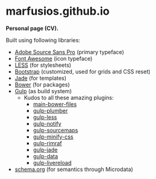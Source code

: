 # marfusios.github.io

**Personal page (CV).**

Built using following libraries:

- [Adobe Source Sans Pro](https://github.com/adobe-fonts/source-sans-pro) (primary typeface)
- [Font Awesome](https://github.com/FortAwesome/Font-Awesome) (icon typeface)
- [LESS](https://github.com/less/less.js) (for stylesheets)
- [Bootstrap](https://github.com/twbs/bootstrap) (customized, used for grids and CSS reset)
- [Jade](https://github.com/jadejs/jade) (for templates)
- [Bower](https://github.com/bower/bower) (for packages)
- [Gulp](https://github.com/gulpjs/gulp) (as build system)
	- Kudos to all these amazing plugins:
		- [main-bower-files](https://github.com/ck86/main-bower-files)
		- [gulp-plumber](https://github.com/floatdrop/gulp-plumber)
		- [gulp-less](https://github.com/plus3network/gulp-less)
		- [gulp-notify](https://github.com/mikaelbr/gulp-notify)
		- [gulp-sourcemaps](https://github.com/floridoo/gulp-sourcemaps)
		- [gulp-minify-css](https://github.com/jonathanepollack/gulp-minify-css)
		- [gulp-rimraf](https://github.com/robrich/gulp-rimraf)
		- [gulp-jade](https://github.com/phated/gulp-jade)
		- [gulp-data](https://github.com/colynb/gulp-data)
		- [gulp-livereload](https://github.com/vohof/gulp-livereload)
- [schema.org](http://schema.org/) (for semantics through Microdata) 